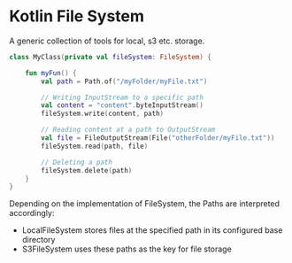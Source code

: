 # Kotlin File System

A generic collection of tools for local, s3 etc. storage.

```kotlin
class MyClass(private val fileSystem: FileSystem) {

    fun myFun() {
        val path = Path.of("/myFolder/myFile.txt")

        // Writing InputStream to a specific path
        val content = "content".byteInputStream()
        fileSystem.write(content, path)

        // Reading content at a path to OutputStream
        val file = FileOutputStream(File("otherFolder/myFile.txt"))
        fileSystem.read(path, file)

        // Deleting a path
        fileSystem.delete(path)
    }
}
```
Depending on the implementation of FileSystem, the Paths are interpreted accordingly:
- LocalFileSystem stores files at the specified path in its configured base directory
- S3FileSystem uses these paths as the key for file storage